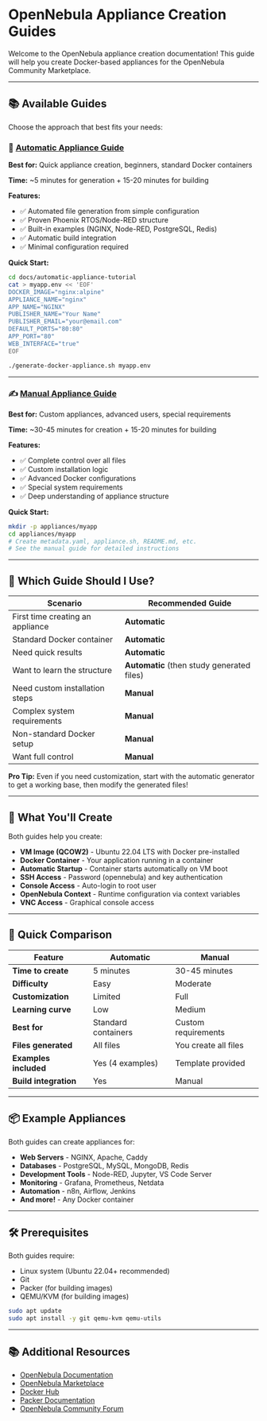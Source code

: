 # OpenNebula Appliance Creation Guides

Welcome to the OpenNebula appliance creation documentation! This guide will help you create Docker-based appliances for the OpenNebula Community Marketplace.

---

## 📚 Available Guides

Choose the approach that best fits your needs:

### 🤖 [Automatic Appliance Guide](AUTOMATIC_APPLIANCE_GUIDE.md)

**Best for:** Quick appliance creation, beginners, standard Docker containers

**Time:** ~5 minutes for generation + 15-20 minutes for building

**Features:**
- ✅ Automated file generation from simple configuration
- ✅ Proven Phoenix RTOS/Node-RED structure
- ✅ Built-in examples (NGINX, Node-RED, PostgreSQL, Redis)
- ✅ Automatic build integration
- ✅ Minimal configuration required

**Quick Start:**
```bash
cd docs/automatic-appliance-tutorial
cat > myapp.env << 'EOF'
DOCKER_IMAGE="nginx:alpine"
APPLIANCE_NAME="nginx"
APP_NAME="NGINX"
PUBLISHER_NAME="Your Name"
PUBLISHER_EMAIL="your@email.com"
DEFAULT_PORTS="80:80"
APP_PORT="80"
WEB_INTERFACE="true"
EOF

./generate-docker-appliance.sh myapp.env
```

---

### ✍️ [Manual Appliance Guide](MANUAL_APPLIANCE_GUIDE.md)

**Best for:** Custom appliances, advanced users, special requirements

**Time:** ~30-45 minutes for creation + 15-20 minutes for building

**Features:**
- ✅ Complete control over all files
- ✅ Custom installation logic
- ✅ Advanced Docker configurations
- ✅ Special system requirements
- ✅ Deep understanding of appliance structure

**Quick Start:**
```bash
mkdir -p appliances/myapp
cd appliances/myapp
# Create metadata.yaml, appliance.sh, README.md, etc.
# See the manual guide for detailed instructions
```

---

## 🎯 Which Guide Should I Use?

| Scenario | Recommended Guide |
|----------|-------------------|
| First time creating an appliance | **Automatic** |
| Standard Docker container | **Automatic** |
| Need quick results | **Automatic** |
| Want to learn the structure | **Automatic** (then study generated files) |
| Need custom installation steps | **Manual** |
| Complex system requirements | **Manual** |
| Non-standard Docker setup | **Manual** |
| Want full control | **Manual** |

**Pro Tip:** Even if you need customization, start with the automatic generator to get a working base, then modify the generated files!

---

## 📖 What You'll Create

Both guides help you create:

- **VM Image (QCOW2)** - Ubuntu 22.04 LTS with Docker pre-installed
- **Docker Container** - Your application running in a container
- **Automatic Startup** - Container starts automatically on VM boot
- **SSH Access** - Password (opennebula) and key authentication
- **Console Access** - Auto-login to root user
- **OpenNebula Context** - Runtime configuration via context variables
- **VNC Access** - Graphical console access

---

## 🚀 Quick Comparison

| Feature | Automatic | Manual |
|---------|-----------|--------|
| **Time to create** | 5 minutes | 30-45 minutes |
| **Difficulty** | Easy | Moderate |
| **Customization** | Limited | Full |
| **Learning curve** | Low | Medium |
| **Best for** | Standard containers | Custom requirements |
| **Files generated** | All files | You create all files |
| **Examples included** | Yes (4 examples) | Template provided |
| **Build integration** | Yes | Manual |

---

## 📦 Example Appliances

Both guides can create appliances for:

- **Web Servers** - NGINX, Apache, Caddy
- **Databases** - PostgreSQL, MySQL, MongoDB, Redis
- **Development Tools** - Node-RED, Jupyter, VS Code Server
- **Monitoring** - Grafana, Prometheus, Netdata
- **Automation** - n8n, Airflow, Jenkins
- **And more!** - Any Docker container

---

## 🛠️ Prerequisites

Both guides require:

- Linux system (Ubuntu 22.04+ recommended)
- Git
- Packer (for building images)
- QEMU/KVM (for building images)

```bash
sudo apt update
sudo apt install -y git qemu-kvm qemu-utils
```

---

## 📚 Additional Resources

- [OpenNebula Documentation](https://docs.opennebula.io/)
- [OpenNebula Marketplace](https://marketplace.opennebula.io/)
- [Docker Hub](https://hub.docker.com/)
- [Packer Documentation](https://www.packer.io/docs)
- [OpenNebula Community Forum](https://forum.opennebula.io/)

